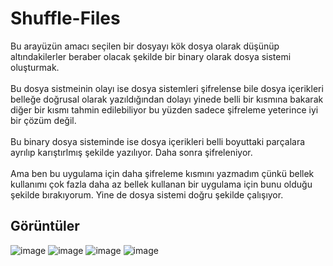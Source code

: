 # Shuffle-Files
Bu arayüzün amacı seçilen bir dosyayı kök dosya olarak düşünüp altındakilerler beraber olacak şekilde bir binary olarak dosya sistemi oluşturmak. 
<br>
<br>
Bu dosya sistmeinin olayı ise dosya sistemleri şifrelense bile dosya içerikleri belleğe doğrusal olarak yazıldığından dolayı yinede belli bir kısmına bakarak diğer bir kısmı tahmin edilebiliyor bu yüzden sadece şifreleme yeterince iyi bir çözüm değil. 
<br>
<br>
Bu binary dosya sisteminde ise dosya içerikleri belli boyuttaki parçalara ayrılıp karıştırlmış şekilde yazılıyor. Daha sonra şifreleniyor.
<br>
<br>
Ama ben bu uygulama için daha şifreleme kısmını yazmadım çünkü bellek kullanımı çok fazla daha az bellek kullanan bir uygulama için bunu olduğu şekilde bırakıyorum. Yine de dosya sistemi doğru şekilde çalışıyor.
## Görüntüler
![image](https://github.com/user-attachments/assets/e67d39b2-d665-415c-88f1-c25e4ea818ce)
![image](https://github.com/user-attachments/assets/c1092d64-a81e-4c22-88e4-e35f1fcf2f08)
![image](https://github.com/user-attachments/assets/dec09ac3-e9bc-470a-84e8-ff9797b2913c)
![image](https://github.com/user-attachments/assets/938e1cdf-e1e8-4df2-b618-8289bb067005)
